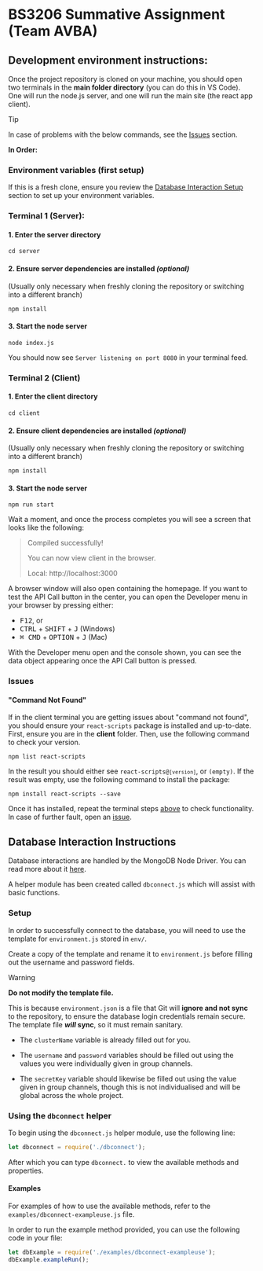 # BS3206 Summative Assignment (Team AVBA)

## Development environment instructions:

Once the project repository is cloned on your machine, you should open two terminals in the **main folder directory** (you can do this in VS Code). One will run the node.js server, and one will run the main site (the react app client).

> [!TIP]
> In case of problems with the below commands, see the [Issues](#issues) section.



**In Order:**
### Environment variables (first setup)
If this is a fresh clone, ensure you review the [Database Interaction Setup](#setup) section to set up your environment variables.

### Terminal 1 (Server):
#### 1. Enter the server directory
```
cd server
```
#### 2. Ensure server dependencies are installed *(optional)*
(Usually only necessary when freshly cloning the repository or switching into a different branch)
```
npm install
```
#### 3. Start the node server
```
node index.js
```

You should now see `Server listening on port 8080` in your terminal feed.

### Terminal 2 (Client)
#### 1. Enter the client directory
```
cd client
```
#### 2. Ensure client dependencies are installed *(optional)*
(Usually only necessary when freshly cloning the repository or switching into a different branch)
```
npm install
```
#### 3. Start the node server
```
npm run start
```
Wait a moment, and once the process completes you will see a screen that looks like the following:
> Compiled successfully!
>
> You can now view client in the browser.
>
> Local:            http://localhost:3000

A browser window will also open containing the homepage. If you want to test the API Call button in the center, you can open the Developer menu in your browser by pressing either:
- <kbd>F12</kbd>, or
- <kbd>CTRL</kbd> + <kbd>SHIFT</kbd> + <kbd>J</kbd>  (Windows)
- <kbd>⌘ CMD</kbd> + <kbd>OPTION</kbd> + <kbd>J</kbd>  (Mac)

With the Developer menu open and the console shown, you can see the data object appearing once the API Call button is pressed.

### Issues
#### "Command Not Found"
If in the client terminal you are getting issues about "command not found", you should ensure your `react-scripts` package is installed and up-to-date.
First, ensure you are in the **client** folder. Then, use the following command to check your version.
```
npm list react-scripts
```
In the result you should either see <code>react-scripts@`[version]`</code>, or `(empty)`.
If the result was empty, use the following command to install the package:
```
npm install react-scripts --save
```
Once it has installed, repeat the terminal steps [above](#terminal-1-server) to check functionality. In case of further fault, open an [issue](https://github.com/A-Kwiatkowski-21-Winchester/BS3206-Summative-AVBA/issues/new/choose).


## Database Interaction Instructions
Database interactions are handled by the MongoDB Node Driver. You can read more about it [here](https://www.mongodb.com/docs/drivers/node/current/).

A helper module has been created called `dbconnect.js` which will assist with basic functions.

### Setup
In order to successfully connect to the database, you will need to use the template for `environment.js` stored in `env/`.

Create a copy of the template and rename it to `environment.js` before filling out the username and password fields.
> [!WARNING]
> **Do not modify the template file.** 
> 
> This is because `environment.json` is a file that Git will **ignore and not sync** to the repository, to ensure the database login credentials remain secure. The template file ***will* sync**, so it must remain sanitary.

- The `clusterName` variable is already filled out for you.

- The `username` and `password` variables should be filled out using the values you were individually given in group channels.

- The `secretKey` variable should likewise be filled out using the value given in group channels, though this is not individualised and will be global across the whole project.

### Using the `dbconnect` helper

To begin using the `dbconnect.js` helper module, use the following line:
```javascript
let dbconnect = require('./dbconnect');
```
After which you can type `dbconnect.` to view the available methods and properties. 

#### Examples
For examples of how to use the available methods, refer to the `examples/dbconnect-exampleuse.js` file. 

In order to run the example method provided, you can use the following code in your file:
```javascript
let dbExample = require('./examples/dbconnect-exampleuse');
dbExample.exampleRun();
```